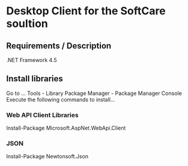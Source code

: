 # Desktop Client for the SoftCare soultion
## Requirements / Description
.NET Framework 4.5

## Install libraries
Go to ... Tools - Library Package Manager - Package Manager Console
Execute the following commands to install...

### Web API Client Libraries
Install-Package Microsoft.AspNet.WebApi.Client

### JSON
Install-Package Newtonsoft.Json
